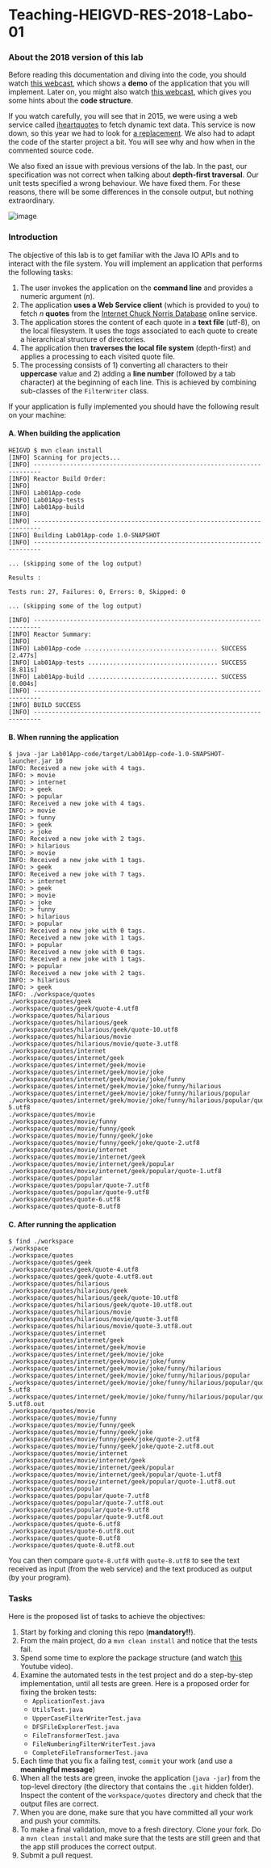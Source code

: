# Teaching-HEIGVD-RES-2018-Labo-01


### About the 2018 version of this lab

Before reading this documentation and diving into the code, you should watch [this webcast](https://www.youtube.com/watch?v=qgncWAUqcbY&index=1&list=PLfKkysTy70QYD00EqEabdwyDNTPwLcsFV), which shows a **demo** of the application that you will implement. Later on, you might also watch [this webcast](https://www.youtube.com/watch?v=v_ZpVgf0lGc&index=2&list=PLfKkysTy70QYD00EqEabdwyDNTPwLcsFV), which gives you some hints about the **code structure**.

If you watch carefully, you will see that in 2015, we were using a web service called [iheartquotes](http://www.iheartquotes.com/) to fetch dynamic text data. This service is now down, so this year we had to look for [a replacement](http://www.icndb.com/api/). We also had to adapt the code of the starter project a bit. You will see why and how when in the commented source code.

We also fixed an issue with previous versions of the lab. In the past, our specification was not correct when talking about **depth-first traversal**. Our unit tests specified a wrong behaviour. We have fixed them. For these reasons, there will be some differences in the console output, but nothing extraordinary.

![image](./diagrams/chuck.png)


### Introduction

The objective of this lab is to get familiar with the Java IO APIs and to interact with the file system. You will implement an application that performs the following tasks:

1. The user invokes the application on the **command line** and provides a numeric argument (*n*).
2. The application **uses a Web Service client** (which is provided to you) to fetch *n* **quotes** from the [Internet Chuck Norris Database](http://www.icndb.com/api/) online service.
3. The application stores the content of each quote in a **text file** (utf-8), on the local filesystem. It uses the *tags* associated to each quote to create a hierarchical structure of directories.
4. The application then **traverses the local file system** (depth-first) and applies a processing to each visited quote file.
5. The processing consists of 1) converting all characters to their **uppercase** value and 2) adding a **line number** (followed by a tab character) at the beginning of each line. This is achieved by combining sub-classes of the `FilterWriter` class.

If your application is fully implemented you should have the following result on your machine:

#### A. When building the application


```
HEIGVD $ mvn clean install
[INFO] Scanning for projects...
[INFO] ------------------------------------------------------------------------
[INFO] Reactor Build Order:
[INFO] 
[INFO] Lab01App-code
[INFO] Lab01App-tests
[INFO] Lab01App-build
[INFO]                                                                         
[INFO] ------------------------------------------------------------------------
[INFO] Building Lab01App-code 1.0-SNAPSHOT
[INFO] ------------------------------------------------------------------------

... (skipping some of the log output)

Results :

Tests run: 27, Failures: 0, Errors: 0, Skipped: 0

... (skipping some of the log output)

[INFO] ------------------------------------------------------------------------
[INFO] Reactor Summary:
[INFO] 
[INFO] Lab01App-code ..................................... SUCCESS [2.477s]
[INFO] Lab01App-tests .................................... SUCCESS [8.811s]
[INFO] Lab01App-build .................................... SUCCESS [0.004s]
[INFO] ------------------------------------------------------------------------
[INFO] BUILD SUCCESS
[INFO] ------------------------------------------------------------------------

```

#### B. When running the application

```
$ java -jar Lab01App-code/target/Lab01App-code-1.0-SNAPSHOT-launcher.jar 10
INFO: Received a new joke with 4 tags.
INFO: > movie
INFO: > internet
INFO: > geek
INFO: > popular
INFO: Received a new joke with 4 tags.
INFO: > movie
INFO: > funny
INFO: > geek
INFO: > joke
INFO: Received a new joke with 2 tags.
INFO: > hilarious
INFO: > movie
INFO: Received a new joke with 1 tags.
INFO: > geek
INFO: Received a new joke with 7 tags.
INFO: > internet
INFO: > geek
INFO: > movie
INFO: > joke
INFO: > funny
INFO: > hilarious
INFO: > popular
INFO: Received a new joke with 0 tags.
INFO: Received a new joke with 1 tags.
INFO: > popular
INFO: Received a new joke with 0 tags.
INFO: Received a new joke with 1 tags.
INFO: > popular
INFO: Received a new joke with 2 tags.
INFO: > hilarious
INFO: > geek
INFO: ./workspace/quotes
./workspace/quotes/geek
./workspace/quotes/geek/quote-4.utf8
./workspace/quotes/hilarious
./workspace/quotes/hilarious/geek
./workspace/quotes/hilarious/geek/quote-10.utf8
./workspace/quotes/hilarious/movie
./workspace/quotes/hilarious/movie/quote-3.utf8
./workspace/quotes/internet
./workspace/quotes/internet/geek
./workspace/quotes/internet/geek/movie
./workspace/quotes/internet/geek/movie/joke
./workspace/quotes/internet/geek/movie/joke/funny
./workspace/quotes/internet/geek/movie/joke/funny/hilarious
./workspace/quotes/internet/geek/movie/joke/funny/hilarious/popular
./workspace/quotes/internet/geek/movie/joke/funny/hilarious/popular/quote-5.utf8
./workspace/quotes/movie
./workspace/quotes/movie/funny
./workspace/quotes/movie/funny/geek
./workspace/quotes/movie/funny/geek/joke
./workspace/quotes/movie/funny/geek/joke/quote-2.utf8
./workspace/quotes/movie/internet
./workspace/quotes/movie/internet/geek
./workspace/quotes/movie/internet/geek/popular
./workspace/quotes/movie/internet/geek/popular/quote-1.utf8
./workspace/quotes/popular
./workspace/quotes/popular/quote-7.utf8
./workspace/quotes/popular/quote-9.utf8
./workspace/quotes/quote-6.utf8
./workspace/quotes/quote-8.utf8
```

#### C. After running the application

```
$ find ./workspace
./workspace
./workspace/quotes
./workspace/quotes/geek
./workspace/quotes/geek/quote-4.utf8
./workspace/quotes/geek/quote-4.utf8.out
./workspace/quotes/hilarious
./workspace/quotes/hilarious/geek
./workspace/quotes/hilarious/geek/quote-10.utf8
./workspace/quotes/hilarious/geek/quote-10.utf8.out
./workspace/quotes/hilarious/movie
./workspace/quotes/hilarious/movie/quote-3.utf8
./workspace/quotes/hilarious/movie/quote-3.utf8.out
./workspace/quotes/internet
./workspace/quotes/internet/geek
./workspace/quotes/internet/geek/movie
./workspace/quotes/internet/geek/movie/joke
./workspace/quotes/internet/geek/movie/joke/funny
./workspace/quotes/internet/geek/movie/joke/funny/hilarious
./workspace/quotes/internet/geek/movie/joke/funny/hilarious/popular
./workspace/quotes/internet/geek/movie/joke/funny/hilarious/popular/quote-5.utf8
./workspace/quotes/internet/geek/movie/joke/funny/hilarious/popular/quote-5.utf8.out
./workspace/quotes/movie
./workspace/quotes/movie/funny
./workspace/quotes/movie/funny/geek
./workspace/quotes/movie/funny/geek/joke
./workspace/quotes/movie/funny/geek/joke/quote-2.utf8
./workspace/quotes/movie/funny/geek/joke/quote-2.utf8.out
./workspace/quotes/movie/internet
./workspace/quotes/movie/internet/geek
./workspace/quotes/movie/internet/geek/popular
./workspace/quotes/movie/internet/geek/popular/quote-1.utf8
./workspace/quotes/movie/internet/geek/popular/quote-1.utf8.out
./workspace/quotes/popular
./workspace/quotes/popular/quote-7.utf8
./workspace/quotes/popular/quote-7.utf8.out
./workspace/quotes/popular/quote-9.utf8
./workspace/quotes/popular/quote-9.utf8.out
./workspace/quotes/quote-6.utf8
./workspace/quotes/quote-6.utf8.out
./workspace/quotes/quote-8.utf8
./workspace/quotes/quote-8.utf8.out
```

You can then compare `quote-8.utf8` with `quote-8.utf8` to see the text received as input (from the web service) and the text produced as output (by your program).


### Tasks

Here is the proposed list of tasks to achieve the objectives:

1. Start by forking and cloning this repo (**mandatory!!**).
2. From the main project, do a `mvn clean install` and notice that the tests fail.
3. Spend some time to explore the package structure (and watch [this](https://www.youtube.com/watch?v=v_ZpVgf0lGc&list=PLfKkysTy70Qb_mfkkqa5OUMqsOPNEYZIa&index=5) Youtube video).
4. Examine the automated tests in the test project and do a step-by-step implementation, until all tests are green. Here is a proposed order for fixing the broken tests:
   - `ApplicationTest.java`
   - `UtilsTest.java`
   - `UpperCaseFilterWriterTest.java`
   - `DFSFileExplorerTest.java`
   - `FileTransformerTest.java`
   - `FileNumberingFilterWriterTest.java`
   - `CompleteFileTransformerTest.java`
5. Each time that you fix a failing test, `commit` your work (and use a **meaningful message**)
6. When all the tests are green, invoke the application (`java -jar`) from the top-level directory (the directory that contains the `.git` hidden folder). Inspect the content of the `workspace/quotes` directory and check that the output files are correct.
7. When you are done, make sure that you have committed all your work and push your commits.
8. To make a final validation, move to a fresh directory. Clone your fork. Do a `mvn clean install` and make sure that the tests are still green and that the app still produces the correct output.
9. Submit a pull request.
